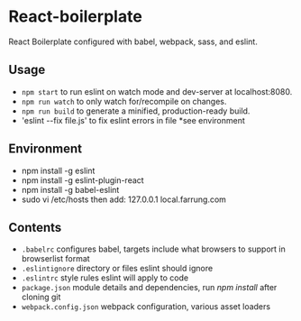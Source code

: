 # React-boilerplate
React Boilerplate configured with babel, webpack, sass, and eslint.

## Usage

* `npm start` to run eslint on watch mode and dev-server at localhost:8080.
* `npm run watch` to only watch for/recompile on changes.
* `npm run build` to generate a minified, production-ready build.
* 'eslint --fix file.js' to fix eslint errors in file *see environment


## Environment

* npm install -g eslint
* npm install -g eslint-plugin-react  
* npm install -g babel-eslint   
* sudo vi /etc/hosts 
  then add: 127.0.0.1 local.farrung.com

## Contents

* `.babelrc` configures babel, targets include what browsers to support in browserlist format
* `.eslintignore` directory or files eslint should ignore
* `.eslintrc` style rules eslint will apply to code
* `package.json` module details and dependencies, run *npm install* after cloning git
* `webpack.config.json` webpack configuration, various asset loaders

